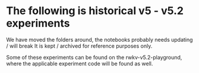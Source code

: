 # The following is historical v5 - v5.2 experiments

We have moved the folders around, the notebooks probably needs updating / will break
It is kept / archived for reference purposes only.

Some of these experiments can be found on the rwkv-v5.2-playground, where the applicable experiment code will be found as well.